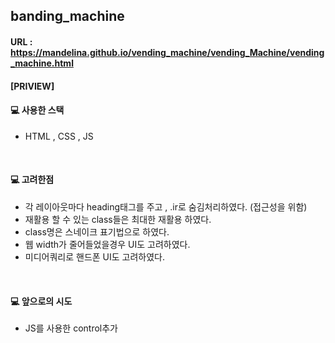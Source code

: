 ## banding_machine 

#### URL : https://mandelina.github.io/vending_machine/vending_Machine/vending_machine.html

#### [PRIVIEW]

#### 💻 사용한 스택
- HTML , CSS , JS

<br>

#### 💻 고려한점
- 각 레이아웃마다 heading태그를 주고 , .ir로 숨김처리하였다. (접근성을 위함)
- 재활용 할 수 있는 class들은 최대한 재활용 하였다.
- class명은 스네이크 표기법으로 하였다.
- 웹 width가 줄어들었을경우 UI도 고려하였다.
- 미디어쿼리로 핸드폰 UI도 고려하였다.

<br>

#### 💻 앞으로의 시도
- JS를 사용한 control추가
